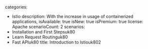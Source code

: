 categories:
  - Istio
description:
  With the increase in usage of containerized applications,
isAvailable: true
isNew: true
isPremium: true
license: Apache
scenarioCount: 2
scenarios:
  - Installation and First Stepsuk80
  - Learn Request Routinguk80
  - Fast APIuk80
title: Introduction to Istiouk802
